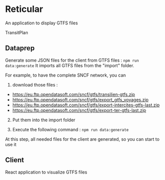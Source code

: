 # Reticular

An application to display GTFS files

TransitPlan

## Dataprep

Generate some JSON files for the client from GTFS files : `npm run data:generate`
It imports all GTFS files from the "import" folder.

For example, to have the complete SNCF network, you can

1. download those files :

- https://eu.ftp.opendatasoft.com/sncf/gtfs/transilien-gtfs.zip
- https://eu.ftp.opendatasoft.com/sncf/gtfs/export_gtfs_voyages.zip
- https://eu.ftp.opendatasoft.com/sncf/gtfs/export-intercites-gtfs-last.zip
- https://eu.ftp.opendatasoft.com/sncf/gtfs/export-ter-gtfs-last.zip

2. Put them into the import folder

3. Execute the following command : `npm run data:generate`

At this step, all needed files for the client are generated, so you can start to use it

## Client

React application to visualize GTFS files
